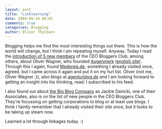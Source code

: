 ```yaml
---
layout: post
title: "Linklearning"
date: 2004-09-24 08:02
comments: true
categories: Blogging
author: Oliver Thylmann
---
```



Blogging helps me find the most interesting things out there. This is how the world will change, but I think I am repeating myself. Anyway. Today I read the [introduction of 5 new members](http://prplanet.typepad.com/ceobloggers/2004/09/introducing_5_n_1.html) of the CEO Bloggers Club, among others, about Oliver Wagner, who founded [Augenmerk](http://www.augenmerk.de/) ([english site](http://www.augenmerk.com/)). Through this I again, found [Medpreis.de](http://www.medpreis.de/), something I already visited once, agreed, but I came across it again and put it on my furl list. Oliver (not me, Oliver Wagner ;)), also blogs at [agenturblog.de](http://www.agenturblog.de/) and I am looking forward to getting an insight into his thinking, read: I subscribed to his feed.

I also found out about [the Big Blog Company](http://bigblogcompany.net/) as Jackie Danicki, one of their Associates, also is on the list of new people in the CEO Bloggers Club. They're focussing on getting corporations to blog or at least use blogs. I think I faintly remember that I already visited their site once, but it looks to be taking up steam now. 

Learned a lot through linkages today. :)



